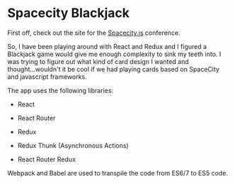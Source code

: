 # Spacecity Blackjack

First off, check out the site for the [Spacecity.js](http://www.spacecityjs.com/)
conference.

So, I have been playing around with React and Redux and I figured a Blackjack
game would give me enough complexity to sink my teeth into. I was trying to
figure out what kind of card design I wanted and thought...wouldn't it be cool
if we had playing cards based on SpaceCity and javascript frameworks.

The app uses the following libraries:

- React
- React Router

- Redux
- Redux Thunk (Asynchronous Actions)
- React Router Redux

Webpack and Babel are used to transpile the code from ES6/7 to ES5 code.
